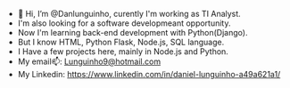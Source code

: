 - 👋 Hi, I’m @Danlunguinho, curently I'm working as TI Analyst.
- I'm also looking for a software developmeant opportunity. 
- Now I'm learning back-end development with Python(Django).
- But I know HTML, Python Flask, Node.js, SQL language.
- I Have a few projects here, mainly in Node.js and Python.
- My email📫: Lunguinho9@hotmail.com 
- My Linkedin: https://www.linkedin.com/in/daniel-lunguinho-a49a621a1/
